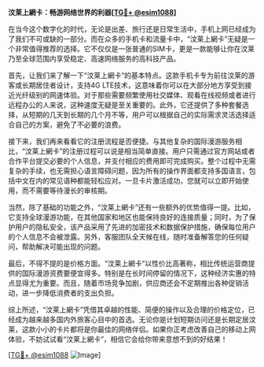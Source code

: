**汶莱上網卡：畅游网络世界的利器[[TG💪+ @esim1088](https://t.me/s/esim1088)]**

在当今这个数字化的时代，无论是出差、旅行还是日常生活中，手机上网已经成为了我们不可或缺的一部分。而在众多的手机卡和流量卡中，“汶莱上網卡”无疑是一个非常值得推荐的选择。它不仅仅是一张普通的SIM卡，更是一款能够让你在汶莱乃至全球范围内享受稳定、高速网络服务的高科技产品。

首先，让我们来了解一下“汶莱上網卡”的基本特点。这款手机卡专为前往汶莱的游客或长期居住者设计，支持4G LTE技术，这意味着你可以在大部分地方享受到接近光纤级别的网速体验。对于那些需要频繁使用社交媒体、观看在线视频或者进行远程办公的人来说，这种速度无疑是至关重要的。此外，它还提供了多种套餐选择，从短期的几天到长期的几个月不等，用户可以根据自己的实际需求灵活选择适合自己的方案，避免了不必要的浪费。

接下来，我们再来看看它的注册流程是否便捷。与其他复杂的国际漫游服务相比，“汶莱上網卡”的注册过程可以说是相当简单直接。用户只需通过官方网站或者合作平台提交必要的个人信息，并支付相应的费用即可完成购买。整个过程中无需复杂的手续，也无需担心语言障碍问题，因为所有的操作界面都支持多国语言，包括中文在内的常见语种都能轻松应对。一旦卡片激活成功，您就可以立即开始使用，而不需要等待漫长的审核期。

当然，除了基础的功能之外，“汶莱上網卡”还有一些额外的优势值得一提。比如，它支持全球漫游功能，在其他国家和地区也能保持良好的连接质量；同时，为了保护用户的隐私安全，该产品采用了先进的加密技术和数据保护措施，确保每位用户的个人信息不会被泄露。另外，客服团队全天候在线，随时准备解答您的任何疑问，帮助解决可能出现的问题。

最后，不得不提的是价格方面。“汶莱上網卡”以性价比高著称，相比传统运营商提供的国际漫游资费要便宜得多。特别是在长时间停留的情况下，这种经济实惠的特点显得尤为重要。而且，随着市场竞争加剧，供应商还会不定期推出各种促销活动，进一步降低消费者的支出负担。

综上所述，“汶莱上網卡”凭借其卓越的性能、简便的操作以及合理的价格定位，已经成为越来越多国内外旅客心目中的首选。无论你是计划短期访问还是长期定居汶莱，这款小小的卡片都将是你最佳的网络伴侣。如果你正考虑改善自己的移动上网体验，不妨试试看“汶莱上網卡”，相信它会给你带来意想不到的好结果！

[[TG💪+ @esim1088](https://t.me/s/esim1088) ![Image](https://i.postimg.cc/4NQfJmqS/Snipaste-2025-05-13-00-14-12.png)]